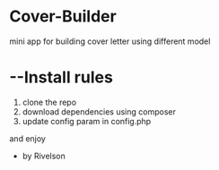 # Cover-Builder
mini app for building cover letter using different model

--Install rules
===============

1. clone the repo
2. download dependencies using composer
3. update config param in config.php

and enjoy

- by Rivelson
